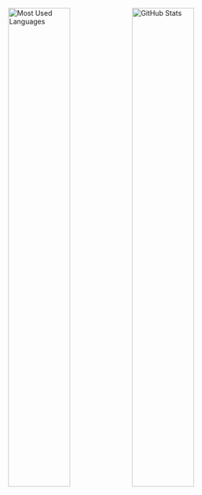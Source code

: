<img src="https://github-readme-stats.vercel.app/api/top-langs/?username=mu-ruU1&layout=compact&langs_count=10&theme=dracula&hide_border=true" width="50%" alt="Most Used Languages" title="Most Used Languages"><img src="https://github-readme-stats.vercel.app/api?username=mu-ruU1&theme=dracula&hide_border=true&show_icons=true&count_private=true" width="50%" alt="GitHub Stats" title="GitHub Stats">
